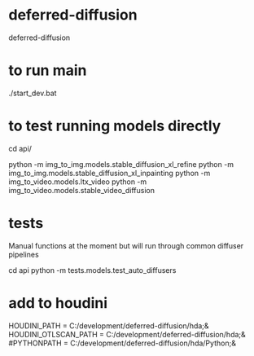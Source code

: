 # deferred-diffusion

deferred-diffusion

# to run main

./start_dev.bat

# to test running models directly

cd api/

python -m img_to_img.models.stable_diffusion_xl_refine
python -m img_to_img.models.stable_diffusion_xl_inpainting
python -m img_to_video.models.ltx_video
python -m img_to_video.models.stable_video_diffusion

# tests

Manual functions at the moment but will run through common diffuser pipelines

cd api
python -m tests.models.test_auto_diffusers

# add to houdini

HOUDINI_PATH = C:/development/deferred-diffusion/hda;&
HOUDINI_OTLSCAN_PATH = C:/development/deferred-diffusion/hda;&
#PYTHONPATH = C:/development/deferred-diffusion/hda/Python;&
